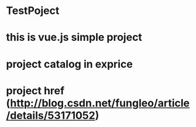 # TestPoject
# this is vue.js simple project
# project catalog in exprice
# project href (http://blog.csdn.net/fungleo/article/details/53171052)